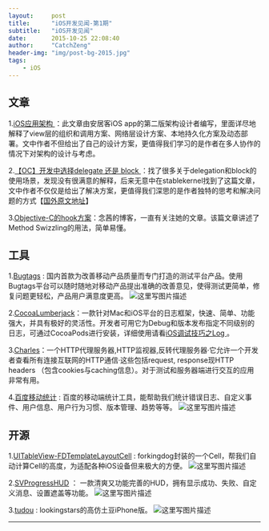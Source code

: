 ```yaml
---
layout:     post
title:      "iOS开发见闻-第1期"
subtitle:   "iOS开发见闻"
date:       2015-10-25 22:08:40
author:     "CatchZeng"
header-img: "img/post-bg-2015.jpg"
tags:
    - iOS
---
```


## 文章
1.[iOS应用架构 ](http://casatwy.com/iosying-yong-jia-gou-tan-kai-pian.html)：此文章由安居客iOS app的第二版架构设计者编写，里面详尽地解释了view层的组织和调用方案、网络层设计方案、本地持久化方案及动态部署。文中作者不但给出了自己的设计方案，更值得我们学习的是作者在多人协作的情况下对架构的设计与考虑。

2.[【OC】开发中选择delegate 还是 block ](http://daizi.me/2015/09/23/%E3%80%90OC%E3%80%91delegate%20or%20block/)：找了很多关于delegation和block的使用场景，发现没有很满意的解释，后来无意中在stablekernel找到了这篇文章，文中作者不仅仅是给出了解决方案，更值得我们深思的是作者独特的思考和解决问题的方式【[国外原文地址](http://blog.stablekernel.com/blocks-or-delegates/)】

3.[Objective-C的hook方案](http://blog.csdn.net/yiyaaixuexi/article/details/9374411)：念茜的博客，一直有关注她的文章。该篇文章讲述了Method Swizzling的用法，简单易懂。


## 工具
1.[Bugtags](https://bugtags.com/) : 国内首款为改善移动产品质量而专门打造的测试平台产品。使用Bugtags平台可以随时随地对移动产品提出准确的改善意见，使得测试更简单，修复问题更轻松，产品用户满意度更高。
![这里写图片描述](https://s1-bugtags-com.alikunlun.com/home/cc.png)

2.[CocoaLumberjack](https://github.com/CocoaLumberjack/CocoaLumberjack)：一款针对Mac和iOS平台的日志框架，快速、简单、功能强大，并具有极好的灵活性。开发者可用它为Debug和版本发布指定不同级别的日志，可通过CocoaPods进行安装，详细使用请看[iOS调试技巧之Log ](http://blog.csdn.net/catch01/article/details/48807359)。

3.[Charles](http://www.charlesproxy.com/)：一个HTTP代理服务器,HTTP监视器,反转代理服务器·它允许一个开发者查看所有连接互联网的HTTP通信·这些包括request, response现HTTP headers （包含cookies与caching信息）。对于测试和服务器端进行交互的应用非常有用。

4.[百度移动统计](http://mtj.baidu.com/web/welcome/login) : 百度的移动端统计工具，能帮助我们统计错误日志、自定义事件、用户信息、用户行为习惯、版本管理、趋势等等。
![这里写图片描述](http://img.blog.csdn.net/20151017122004386)

## 开源
1.[UITableView-FDTemplateLayoutCell](https://github.com/forkingdog/UITableView-FDTemplateLayoutCell) : forkingdog封装的一个Cell，帮我们自动计算Cell的高度，为适配各种iOS设备但来极大的方便。
![这里写图片描述](https://github.com/forkingdog/UITableView-FDTemplateLayoutCell/raw/master/Sceenshots/screenshot2.gif)

2.[SVProgressHUD](https://github.com/TransitApp/SVProgressHUD) ： 一款清爽又功能完善的HUD，拥有显示成功、失败、自定义消息、设置遮盖等功能。
![这里写图片描述](https://camo.githubusercontent.com/6ed028acbf67707d622344e0ef1bc3b098425b50/687474703a2f2f662e636c2e6c792f6974656d732f32473146315a304d306b306832553356317033392f535650726f67726573734855442e676966)

3.[tudou](https://github.com/lookingstars/tudou) : lookingstars的高仿土豆iPhone版。
![这里写图片描述](http://img.blog.csdn.net/20151017122556995)

----------
